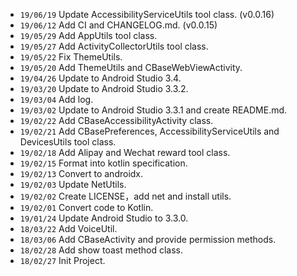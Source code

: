 * `19/06/19` Update AccessibilityServiceUtils tool class. (v0.0.16)
* `19/06/12` Add CI and CHANGELOG.md. (v0.0.15)
* `19/05/29` Add AppUtils tool class.
* `19/05/27` Add ActivityCollectorUtils tool class.
* `19/05/22` Fix ThemeUtils.
* `19/05/20` Add ThemeUtils and CBaseWebViewActivity.
* `19/04/26` Update to Android Studio 3.4.
* `19/03/20` Update to Android Studio 3.3.2.
* `19/03/04` Add log.
* `19/03/02` Update to Android Studio 3.3.1 and create README.md.
* `19/02/22` Add CBaseAccessibilityActivity class.
* `19/02/21` Add CBasePreferences, AccessibilityServiceUtils and DevicesUtils tool class.
* `19/02/18` Add Alipay and Wechat reward tool class.
* `19/02/15` Format into kotlin specification.
* `19/02/13` Convert to androidx.
* `19/02/03` Update NetUtils.
* `19/02/02` Create LICENSE，add net and install utils.
* `19/02/01` Convert code to Kotlin.
* `19/01/24` Update Android Studio to 3.3.0.
* `18/03/22` Add VoiceUtil.
* `18/03/06` Add CBaseActivity and provide permission methods.
* `18/02/28` Add show toast method class.
* `18/02/27` Init Project.
